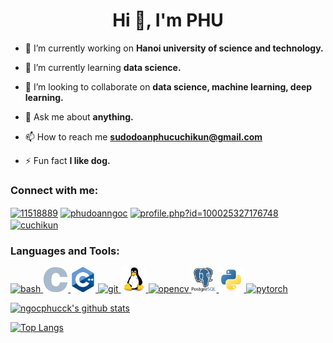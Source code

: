 <h1 align="center">Hi 👋, I'm PHU</h1>

- 🔭 I’m currently working on **Hanoi university of science and technology.**

- 🌱 I’m currently learning **data science.**

- 👯 I’m looking to collaborate on **data science, machine learning, deep learning.**

- 💬 Ask me about **anything.**

- 📫 How to reach me **sudodoanphucuchikun@gmail.com**

- ⚡ Fun fact **I like dog.**

<h3 align="left">Connect with me:</h3>
<p align="left">
<a href="https://stackoverflow.com/users/11518889" target="blank"><img align="center" src="https://cdn.jsdelivr.net/npm/simple-icons@3.0.1/icons/stackoverflow.svg" alt="11518889" height="30" width="40" /></a>
<a href="https://kaggle.com/phudoanngoc" target="blank"><img align="center" src="https://cdn.jsdelivr.net/npm/simple-icons@3.0.1/icons/kaggle.svg" alt="phudoanngoc" height="30" width="40" /></a>
<a href="https://fb.com/profile.php?id=100025327176748" target="blank"><img align="center" src="https://cdn.jsdelivr.net/npm/simple-icons@3.0.1/icons/facebook.svg" alt="profile.php?id=100025327176748" height="30" width="40" /></a>
<a href="https://codeforces.com/profile/cuchikun" target="blank"><img align="center" src="https://cdn.jsdelivr.net/npm/simple-icons@3.0.1/icons/codeforces.svg" alt="cuchikun" height="30" width="40" /></a>
</p>

<h3 align="left">Languages and Tools:</h3>
<p align="left"> <a href="https://www.gnu.org/software/bash/" target="_blank"> <img src="https://www.vectorlogo.zone/logos/gnu_bash/gnu_bash-icon.svg" alt="bash" width="40" height="40"/> </a> <a href="https://www.cprogramming.com/" target="_blank"> <img src="https://raw.githubusercontent.com/devicons/devicon/master/icons/c/c-original.svg" alt="c" width="40" height="40"/> </a> <a href="https://www.w3schools.com/cpp/" target="_blank"> <img src="https://raw.githubusercontent.com/devicons/devicon/master/icons/cplusplus/cplusplus-original.svg" alt="cplusplus" width="40" height="40"/> </a> <a href="https://git-scm.com/" target="_blank"> <img src="https://www.vectorlogo.zone/logos/git-scm/git-scm-icon.svg" alt="git" width="40" height="40"/> </a> <a href="https://www.linux.org/" target="_blank"> <img src="https://raw.githubusercontent.com/devicons/devicon/master/icons/linux/linux-original.svg" alt="linux" width="40" height="40"/> </a> <a href="https://opencv.org/" target="_blank"> <img src="https://www.vectorlogo.zone/logos/opencv/opencv-icon.svg" alt="opencv" width="40" height="40"/> </a> <a href="https://www.postgresql.org" target="_blank"> <img src="https://raw.githubusercontent.com/devicons/devicon/master/icons/postgresql/postgresql-original-wordmark.svg" alt="postgresql" width="40" height="40"/> </a> <a href="https://www.python.org" target="_blank"> <img src="https://raw.githubusercontent.com/devicons/devicon/master/icons/python/python-original.svg" alt="python" width="40" height="40"/> </a> <a href="https://pytorch.org/" target="_blank"> <img src="https://www.vectorlogo.zone/logos/pytorch/pytorch-icon.svg" alt="pytorch" width="40" height="40"/> </a> </p>

[![ngocphucck's github stats](https://github-readme-stats.vercel.app/api?username=ngocphucck&theme=radical&show_icons=true&count_private=true)]()

[![Top Langs](https://github-readme-stats.vercel.app/api/top-langs/?username=ngocphucck&theme=radical&layout=compact)]()
